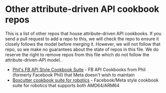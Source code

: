 Other attribute-driven API cookbook repos
=========================================

This is a list of other repos that house attribute-driven API cookbooks. If you
send a pull request to add a repo to this, we will check the repo to ensure it
closely follows the model before merging it. However, we will not follow that
repo, so we make no guarantees about the state of repos in this file. We do
reserve the right to remove repos from this file which do not follow the
attribute-driven-API model.

* [Phil's FB API Style Cookbook
  Suite](https://github.com/jaymzh/chef-fb-api-cookbooks) - FB API Cookbooks
  from Phil (formerly Facebook Phil) that Meta doesn't wish to maintain
* [Boxcutter cookbook suite for robotics](https://github.com/boxcutter/boxcutter-chef-cookbooks) - Facebook/Meta style cookbook suite for robotics that supports both AMD64/ARM64
